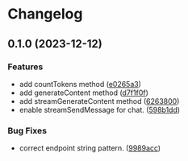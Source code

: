 # Changelog

## 0.1.0 (2023-12-12)


### Features

* add countTokens method ([e0265a3](https://github.com/googleapis/nodejs-vertexai/commit/e0265a36d73b460c66062a0b520b5556d0aa894b))
* add generateContent method ([d7f1f0f](https://github.com/googleapis/nodejs-vertexai/commit/d7f1f0f66b7bf22c2cb59a8ef698b426cf7e3b8b))
* add streamGenerateContent method ([6263800](https://github.com/googleapis/nodejs-vertexai/commit/626380039d7bb2fb9af9219f70ad549950b5f490))
* enable streamSendMessage for chat. ([598b1dd](https://github.com/googleapis/nodejs-vertexai/commit/598b1dd7ca8d84c9b32e633a65634abea232f7de))


### Bug Fixes

* correct endpoint string pattern. ([9989acc](https://github.com/googleapis/nodejs-vertexai/commit/9989acc15c80473fc13a2a99cfdaa46eed3b4723))
